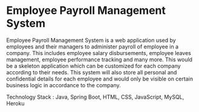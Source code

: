 # Employee Payroll Management System
Employee Payroll Management System is a web application used by employees and their managers to administer payroll of employee in a company. This includes employee salary disbursements, employee leaves management, employee performance tracking and many more. This would be a skeleton application which can be customized for each company according to their needs. This system will also store all personal and confidential details for each employee and would only be visible on certain business logic in accordance to the company.

Technology Stack : Java, Spring Boot, HTML, CSS, JavaScript, MySQL, Heroku
